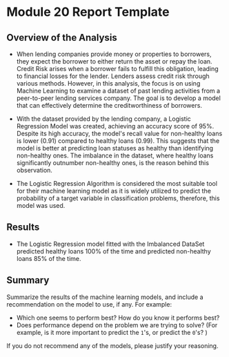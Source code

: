 # Module 20 Report Template

## Overview of the Analysis

* When lending companies provide money or properties to borrowers, they expect the borrower to either return the asset or repay the loan. Credit Risk arises when a borrower fails to fulfill this obligation, leading to financial losses for the lender. Lenders assess credit risk through various methods. However, in this analysis, the focus is on using Machine Learning to examine a dataset of past lending activities from a peer-to-peer lending services company. The goal is to develop a model that can effectively determine the creditworthiness of borrowers.

* With the dataset provided by the lending company, a Logistic Regression Model was created, achieving an accuracy score of 95%. Despite its high accuracy, the model's recall value for non-healthy loans is lower (0.91) compared to healthy loans (0.99). This suggests that the model is better at predicting loan statuses as healthy than identifying non-healthy ones. The imbalance in the dataset, where healthy loans significantly outnumber non-healthy ones, is the reason behind this observation.

* The Logistic Regression Algorithm is considered the most suitable tool for their machine learning model as it is widely utilized to predict the probability of a target variable in classification problems, therefore, this model was used.

## Results

* The Logistic Regression model fitted with the Imbalanced DataSet predicted healthy loans 100% of the time and predicted non-healthy loans 85% of the time.

## Summary




Summarize the results of the machine learning models, and include a recommendation on the model to use, if any. For example:

* Which one seems to perform best? How do you know it performs best?
* Does performance depend on the problem we are trying to solve? (For example, is it more important to predict the `1`'s, or predict the `0`'s? )

If you do not recommend any of the models, please justify your reasoning.
